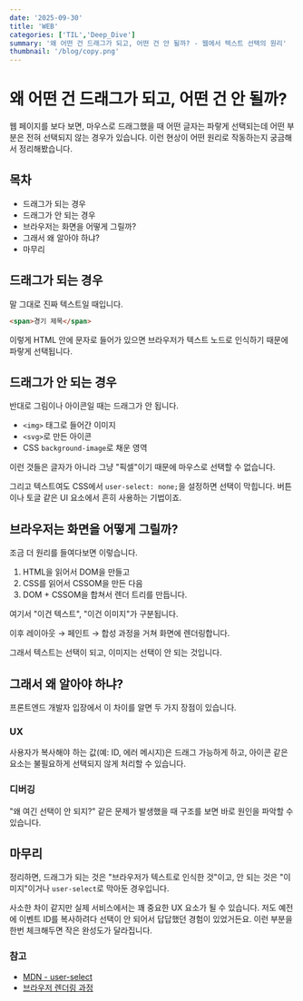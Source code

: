 ```yaml
---
date: '2025-09-30'
title: 'WEB'
categories: ['TIL','Deep_Dive']
summary: '왜 어떤 건 드래그가 되고, 어떤 건 안 될까? - 웹에서 텍스트 선택의 원리'
thumbnail: '/blog/copy.png'
---
```


# 왜 어떤 건 드래그가 되고, 어떤 건 안 될까?

웹 페이지를 보다 보면, 마우스로 드래그했을 때 어떤 글자는 파랗게 선택되는데 어떤 부분은 전혀 선택되지 않는 경우가 있습니다. 이런 현상이 어떤 원리로 작동하는지 궁금해서 정리해봤습니다.

## 목차
- 드래그가 되는 경우
- 드래그가 안 되는 경우
- 브라우저는 화면을 어떻게 그릴까?
- 그래서 왜 알아야 하냐?
- 마무리

## 드래그가 되는 경우

말 그대로 진짜 텍스트일 때입니다.

```html
<span>경기 제목</span>
```

이렇게 HTML 안에 문자로 들어가 있으면 브라우저가 텍스트 노드로 인식하기 때문에 파랗게 선택됩니다.

## 드래그가 안 되는 경우

반대로 그림이나 아이콘일 때는 드래그가 안 됩니다.

- `<img>` 태그로 들어간 이미지
- `<svg>`로 만든 아이콘
- CSS `background-image`로 채운 영역

이런 것들은 글자가 아니라 그냥 "픽셀"이기 때문에 마우스로 선택할 수 없습니다.

그리고 텍스트여도 CSS에서 `user-select: none;`을 설정하면 선택이 막힙니다. 버튼이나 토글 같은 UI 요소에서 흔히 사용하는 기법이죠.

## 브라우저는 화면을 어떻게 그릴까?

조금 더 원리를 들여다보면 이렇습니다.

1. HTML을 읽어서 DOM을 만들고
2. CSS를 읽어서 CSSOM을 만든 다음
3. DOM + CSSOM을 합쳐서 렌더 트리를 만듭니다.

여기서 "이건 텍스트", "이건 이미지"가 구분됩니다.

이후 레이아웃 → 페인트 → 합성 과정을 거쳐 화면에 렌더링합니다.

그래서 텍스트는 선택이 되고, 이미지는 선택이 안 되는 것입니다.

## 그래서 왜 알아야 하냐?

프론트엔드 개발자 입장에서 이 차이를 알면 두 가지 장점이 있습니다.

### UX
사용자가 복사해야 하는 값(예: ID, 에러 메시지)은 드래그 가능하게 하고, 아이콘 같은 요소는 불필요하게 선택되지 않게 처리할 수 있습니다.

### 디버깅
"왜 여긴 선택이 안 되지?" 같은 문제가 발생했을 때 구조를 보면 바로 원인을 파악할 수 있습니다.

## 마무리

정리하면, 드래그가 되는 것은 "브라우저가 텍스트로 인식한 것"이고, 안 되는 것은 "이미지"이거나 `user-select`로 막아둔 경우입니다.

사소한 차이 같지만 실제 서비스에서는 꽤 중요한 UX 요소가 될 수 있습니다. 저도 예전에 이벤트 ID를 복사하려다 선택이 안 되어서 답답했던 경험이 있었거든요. 이런 부분을 한번 체크해두면 작은 완성도가 달라집니다.

### 참고
- [MDN - user-select](https://developer.mozilla.org/ko/docs/Web/CSS/user-select)
- [브라우저 렌더링 과정](https://web.dev/howbrowserswork/)
